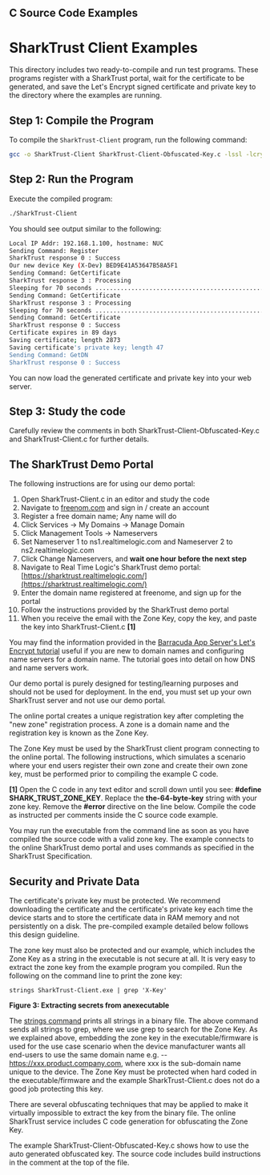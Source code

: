 ## C Source Code Examples


# SharkTrust Client Examples

This directory includes two ready-to-compile and run test programs. These programs register with a SharkTrust portal, wait for the certificate to be generated, and save the Let's Encrypt signed certificate and private key to the directory where the examples are running.

## Step 1: Compile the Program

To compile the `SharkTrust-Client` program, run the following command:

```bash
gcc -o SharkTrust-Client SharkTrust-Client-Obfuscated-Key.c -lssl -lcrypto
```

## Step 2: Run the Program
Execute the compiled program:

```bash
./SharkTrust-Client
```
You should see output similar to the following:

```bash
Local IP Addr: 192.168.1.100, hostname: NUC
Sending Command: Register
SharkTrust response 0 : Success
Our new device Key (X-Dev) BED9E41A53647B58A5F1
Sending Command: GetCertificate
SharkTrust response 3 : Processing
Sleeping for 70 seconds ......................................................................
Sending Command: GetCertificate
SharkTrust response 3 : Processing
Sleeping for 70 seconds ......................................................................
Sending Command: GetCertificate
SharkTrust response 0 : Success
Certificate expires in 89 days
Saving certificate; length 2873
Saving certificate's private key; length 47
Sending Command: GetDN
SharkTrust response 0 : Success
```
You can now load the generated certificate and private key into your web server.
## Step 3: Study the code
Carefully review the comments in both SharkTrust-Client-Obfuscated-Key.c and SharkTrust-Client.c for further details.

## The SharkTrust Demo Portal

The following instructions are for using our demo portal:

1. Open SharkTrust-Client.c in an editor and study the code
2. Navigate to [freenom.com](https://freenom.com/) and sign in / create an account
3. Register a free domain name; Any name will do
4. Click Services -> My Domains -> Manage Domain
5. Click Management Tools -> Nameservers
6. Set Nameserver 1 to ns1.realtimelogic.com and Nameserver 2 to ns2.realtimelogic.com
7. Click Change Nameservers, and **wait one hour before the next step**
8. Navigate to Real Time Logic's SharkTrust demo portal: [https://sharktrust.realtimelogic.com/](https://sharktrust.realtimelogic.com/)
9. Enter the domain name registered at freenome, and sign up for the portal
10. Follow the instructions provided by the SharkTrust demo portal
11. When you receive the email with the Zone Key, copy the key, and paste the key into SharkTrust-Client.c **[1]**

You may find the information provided in the
[Barracuda App Server's Let's Encrypt tutorial](https://makoserver.net/articles/Lets-Encrypt)
useful if you are new to domain names and configuring name servers for
a domain name. The tutorial goes into detail on how DNS and name
servers work.

Our demo portal is purely designed for testing/learning purposes and
should not be used for deployment. In the end, you must set up your
own SharkTrust server and not use our demo portal.

The online portal creates a unique registration key after completing
the "new zone" registration process. A zone is a domain name and the
registration key is known as the Zone Key.

The Zone Key must be used by the SharkTrust client program connecting
to the online portal. The following instructions, which simulates a
scenario where your end users register their own zone and create their
own zone key, must be performed prior to compiling the example C code.


**[1]**
Open the C code in any text editor and scroll down until you
see: **#define SHARK_TRUST_ZONE_KEY**. Replace the
**the-64-byte-key** string with your zone key. Remove
the **#error** directive on the line below. Compile
the code as instructed per comments inside the C source code
example.

You may run the executable from the command line as soon as you
have compiled the source code with a valid zone key. The example
connects to the online SharkTrust demo portal and uses commands
as specified in the SharkTrust Specification.


## Security and Private Data

The certificate's private key must be protected. We recommend
downloading the certificate and the certificate's private key each
time the device starts and to store the certificate data in RAM
memory and not persistently on a disk. The pre-compiled example
detailed below follows this design guideline.

The zone key must also be protected and our example, which
includes the Zone Key as a string in the executable is not secure
at all. It is very easy to extract the zone key from the example
program you compiled. Run the following on the command line to
print the zone key:

```
strings SharkTrust-Client.exe | grep 'X-Key'
```

**Figure 3: Extracting secrets from anexecutable**

The [strings command](https://linux.die.net/man/1/strings) prints all
strings in a binary file. The above command sends all strings to grep,
where we use grep to search for the Zone Key. As we explained above,
embedding the zone key in the executable/firmware is used for the use
case scenario when the device manufacturer wants all end-users to use
the same domain name e.g. -- https://xxx.product.company.com, where
xxx is the sub-domain name unique to the device. The Zone Key must be
protected when hard coded in the executable/firmware and the example
SharkTrust-Client.c does not do a good job protecting this key.

There are several obfuscating techniques that may be applied to make
it virtually impossible to extract the key from the binary file. The
online SharkTrust service includes C code generation for obfuscating
the Zone Key.

The example SharkTrust-Client-Obfuscated-Key.c shows how to use the
auto generated obfuscated key. The source code includes build
instructions in the comment at the top of the file.
